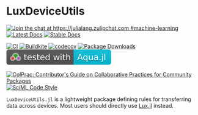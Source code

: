 # LuxDeviceUtils

[![Join the chat at https://julialang.zulipchat.com #machine-learning](https://img.shields.io/static/v1?label=Zulip&message=chat&color=9558b2&labelColor=389826)](https://julialang.zulipchat.com/#narrow/stream/machine-learning)
[![Latest Docs](https://img.shields.io/badge/docs-latest-blue.svg)](https://lux.csail.mit.edu/dev/api/)
[![Stable Docs](https://img.shields.io/badge/docs-stable-blue.svg)](https://lux.csail.mit.edu/stable/api/)

[![CI](https://github.com/LuxDL/LuxDeviceUtils.jl/actions/workflows/CI.yml/badge.svg)](https://github.com/LuxDL/LuxDeviceUtils.jl/actions/workflows/CI.yml)
[![Buildkite](https://badge.buildkite.com/b098d6387b2c69bd0ab684293ff66332047b219e1b8f9bb486.svg?branch=main)](https://buildkite.com/julialang/luxdeviceutils-dot-jl)
[![codecov](https://codecov.io/gh/LuxDL/LuxDeviceUtils.jl/branch/main/graph/badge.svg?token=1ZY0A2NPEM)](https://codecov.io/gh/LuxDL/LuxDeviceUtils.jl)
[![Package Downloads](https://shields.io/endpoint?url=https://pkgs.genieframework.com/api/v1/badge/LuxDeviceUtils)](https://pkgs.genieframework.com?packages=LuxDeviceUtils)
[![Aqua QA](https://raw.githubusercontent.com/JuliaTesting/Aqua.jl/master/badge.svg)](https://github.com/JuliaTesting/Aqua.jl)

[![ColPrac: Contributor's Guide on Collaborative Practices for Community Packages](https://img.shields.io/badge/ColPrac-Contributor's%20Guide-blueviolet)](https://github.com/SciML/ColPrac)
[![SciML Code Style](https://img.shields.io/static/v1?label=code%20style&message=SciML&color=9558b2&labelColor=389826)](https://github.com/SciML/SciMLStyle)

`LuxDeviceUtils.jl` is a lightweight package defining rules for transferring data across
devices. Most users should directly use [Lux.jl](https://lux.csail.mit.edu/) instead.
